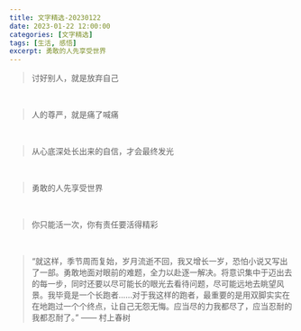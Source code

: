 ```yaml
---
title: 文字精选-20230122
date: 2023-01-22 12:00:00
categories: [文字精选]
tags: [生活, 感悟]
excerpt: 勇敢的人先享受世界
---
```


> 讨好别人，就是放弃自己

<br>

> 人的尊严，就是痛了喊痛

<br>

> 从心底深处长出来的自信，才会最终发光

<br>

> 勇敢的人先享受世界

<br>

> 你只能活一次，你有责任要活得精彩

<br>

> “就这样，季节周而复始，岁月流逝不回，我又增长一岁，恐怕小说又写出了一部。勇敢地面对眼前的难题，全力以赴逐一解决。将意识集中于迈出去的每一步，同时还要以尽可能长的眼光去看待问题，尽可能远地去眺望风景。我毕竟是一个长跑者……对于我这样的跑者，最重要的是用双脚实实在在地跑过一个个终点，让自己无怨无悔。应当尽的力我都尽了，应当忍耐的我都忍耐了。” —— 村上春树